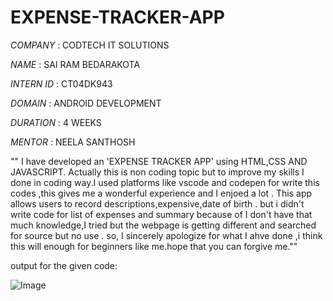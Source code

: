 # EXPENSE-TRACKER-APP

*COMPANY* : CODTECH IT SOLUTIONS

*NAME* : SAI RAM BEDARAKOTA

*INTERN ID* : CT04DK943

*DOMAIN* : ANDROID DEVELOPMENT 

*DURATION* : 4 WEEKS
 
*MENTOR* : NEELA SANTHOSH

"" I have developed an 'EXPENSE TRACKER APP' using HTML,CSS AND JAVASCRIPT. Actually this is non coding topic but to improve my skills I done in coding way.I used platforms like vscode and codepen for write this codes ,this gives me a wonderful experience and I enjoed a lot . This app allows users to record descriptions,expensive,date of birth .
but i didn't write code for list of expenses and summary because of I don't have that much knowledge,I tried but the webpage is getting different and searched for source but no use . so, I sincerely apologize for what I ahve done ,i think this will enough for beginners like me.hope that you can forgive me.""


output for the given code:


![Image](https://github.com/user-attachments/assets/6a3f6da3-8b54-4ea4-af50-22c7317384ef)
